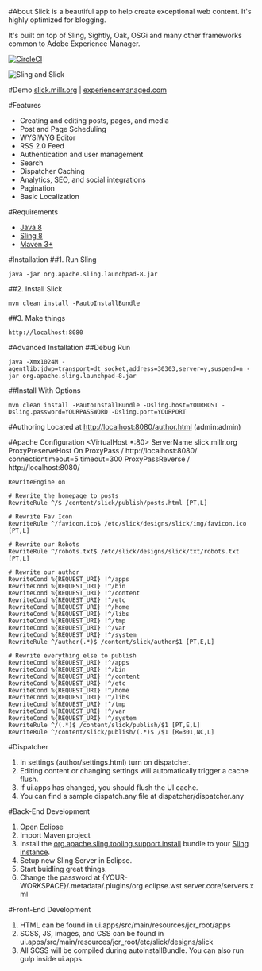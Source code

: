 #About
Slick is a beautiful app to help create exceptional web content. It's highly optimized for blogging.

It's built on top of Sling, Sightly, Oak, OSGi and many other frameworks common to Adobe Experience Manager.

[![CircleCI](https://circleci.com/gh/auniverseaway/slick-2/tree/master.svg?style=svg&circle-token=bc0c04395e1bda10b66c1fa370c0425b5ab27784)](https://circleci.com/gh/auniverseaway/slick-2/tree/master)

![Sling and Slick](https://raw.githubusercontent.com/auniverseaway/slick2/master/ui.apps/src/main/resources/jcr_root/etc/slick/designs/slick/dist/img/sling-slick-logo.png)

#Demo
[slick.millr.org](http://slick.millr.org) | [experiencemanaged.com](http://experiencemanaged.com)

#Features
* Creating and editing posts, pages, and media
* Post and Page Scheduling
* WYSIWYG Editor
* RSS 2.0 Feed
* Authentication and user management
* Search
* Dispatcher Caching
* Analytics, SEO, and social integrations
* Pagination
* Basic Localization

#Requirements
* [Java 8](http://www.oracle.com/technetwork/java/javase/downloads/jdk8-downloads-2133151.html)
* [Sling 8](http://sling.apache.org/downloads.cgi)
* [Maven 3+](http://maven.apache.org/download.cgi)

#Installation
##1. Run Sling

    java -jar org.apache.sling.launchpad-8.jar

##2. Install Slick

    mvn clean install -PautoInstallBundle

##3. Make things

    http://localhost:8080

#Advanced Installation
##Debug Run

    java -Xmx1024M -agentlib:jdwp=transport=dt_socket,address=30303,server=y,suspend=n -jar org.apache.sling.launchpad-8.jar

##Install With Options

    mvn clean install -PautoInstallBundle -Dsling.host=YOURHOST -Dsling.password=YOURPASSWORD -Dsling.port=YOURPORT

#Authoring
Located at [http://localhost:8080/author.html](http://localhost:8080/author.html) (admin:admin)

#Apache Configuration
    <VirtualHost *:80>
        ServerName slick.millr.org
        ProxyPreserveHost On
        ProxyPass / http://localhost:8080/ connectiontimeout=5 timeout=300
        ProxyPassReverse / http://localhost:8080/
    </VirtualHost>

    RewriteEngine on

    # Rewrite the homepage to posts
    RewriteRule ^/$ /content/slick/publish/posts.html [PT,L]
    
    # Rewrite Fav Icon
    RewriteRule ^/favicon.ico$ /etc/slick/designs/slick/img/favicon.ico [PT,L]
    
    # Rewrite our Robots
    RewriteRule ^/robots.txt$ /etc/slick/designs/slick/txt/robots.txt [PT,L]

    # Rewrite our author 
    RewriteCond %{REQUEST_URI} !^/apps
    RewriteCond %{REQUEST_URI} !^/bin
    RewriteCond %{REQUEST_URI} !^/content
    RewriteCond %{REQUEST_URI} !^/etc
    RewriteCond %{REQUEST_URI} !^/home
    RewriteCond %{REQUEST_URI} !^/libs
    RewriteCond %{REQUEST_URI} !^/tmp
    RewriteCond %{REQUEST_URI} !^/var
    RewriteCond %{REQUEST_URI} !^/system
    RewriteRule ^/author(.*)$ /content/slick/author$1 [PT,E,L]

    # Rewrite everything else to publish
    RewriteCond %{REQUEST_URI} !^/apps
    RewriteCond %{REQUEST_URI} !^/bin
    RewriteCond %{REQUEST_URI} !^/content
    RewriteCond %{REQUEST_URI} !^/etc
    RewriteCond %{REQUEST_URI} !^/home
    RewriteCond %{REQUEST_URI} !^/libs
    RewriteCond %{REQUEST_URI} !^/tmp
    RewriteCond %{REQUEST_URI} !^/var
    RewriteCond %{REQUEST_URI} !^/system
    RewriteRule ^/(.*)$ /content/slick/publish/$1 [PT,E,L]
    RewriteRule ^/content/slick/publish/(.*)$ /$1 [R=301,NC,L]

#Dispatcher
1. In settings (author/settings.html) turn on dispatcher.
2. Editing content or changing settings will automatically trigger a cache flush.
3. If ui.apps has changed, you should flush the UI cache.
4. You can find a sample dispatch.any file at dispatcher/dispatcher.any

#Back-End Development
1. Open Eclipse
2. Import Maven project
3. Install the [org.apache.sling.tooling.support.install](http://mvnrepository.com/artifact/org.apache.sling/org.apache.sling.tooling.support.install) bundle to your [Sling instance](http://localhost:8080/system/console/bundles).
4. Setup new Sling Server in Eclipse.
5. Start buidling great things.
6. Change the password at {YOUR-WORKSPACE}/.metadata/.plugins/org.eclipse.wst.server.core/servers.xml

#Front-End Development
1. HTML can be found in ui.apps/src/main/resources/jcr_root/apps
2. SCSS, JS, images, and CSS can be found in ui.apps/src/main/resources/jcr_root/etc/slick/designs/slick
3. All SCSS will be compiled during autoInstallBundle. You can also run gulp inside ui.apps.
